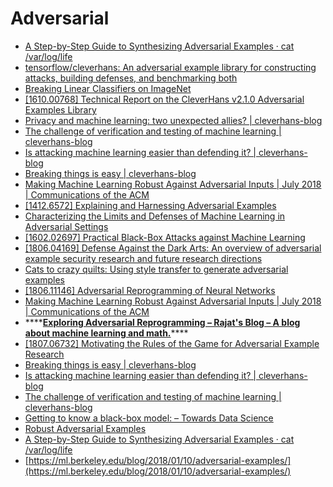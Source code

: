 # Adversarial

* [A Step-by-Step Guide to Synthesizing Adversarial Examples · cat /var/log/life](https://www.anishathalye.com/2017/07/25/synthesizing-adversarial-examples/)
* [tensorflow/cleverhans: An adversarial example library for constructing attacks, building defenses, and benchmarking both](https://github.com/tensorflow/cleverhans)
* [Breaking Linear Classifiers on ImageNet](http://karpathy.github.io/2015/03/30/breaking-convnets/)
* [\[1610.00768\] Technical Report on the CleverHans v2.1.0 Adversarial Examples Library](https://arxiv.org/abs/1610.00768)
* [Privacy and machine learning: two unexpected allies? \| cleverhans-blog](http://www.cleverhans.io/privacy/2018/04/29/privacy-and-machine-learning.html)
* [The challenge of verification and testing of machine learning \| cleverhans-blog](http://www.cleverhans.io/security/privacy/ml/2017/06/14/verification.html)
* [Is attacking machine learning easier than defending it? \| cleverhans-blog](http://www.cleverhans.io/security/privacy/ml/2017/02/15/why-attacking-machine-learning-is-easier-than-defending-it.html)
* [Breaking things is easy \| cleverhans-blog](http://www.cleverhans.io/security/privacy/ml/2016/12/16/breaking-things-is-easy.html)
* [Making Machine Learning Robust Against Adversarial Inputs \| July 2018 \| Communications of the ACM](https://cacm.acm.org/magazines/2018/7/229030-making-machine-learning-robust-against-adversarial-inputs/fulltext)
* [\[1412.6572\] Explaining and Harnessing Adversarial Examples](https://arxiv.org/abs/1412.6572)
* [Characterizing the Limits and Defenses of Machine Learning in Adversarial Settings](https://etda.libraries.psu.edu/catalog/15065ngp5056)
* [\[1602.02697\] Practical Black-Box Attacks against Machine Learning](https://arxiv.org/abs/1602.02697)
* [\[1806.04169\] Defense Against the Dark Arts: An overview of adversarial example security research and future research directions](https://arxiv.org/abs/1806.04169)
* [Cats to crazy quilts: Using style transfer to generate adversarial examples](https://hackernoon.com/cats-to-crazy-quilts-using-style-transfer-to-generate-adversarial-examples-b88eef073d04)
* [\[1806.11146\] Adversarial Reprogramming of Neural Networks](https://arxiv.org/abs/1806.11146)
* [Making Machine Learning Robust Against Adversarial Inputs \| July 2018 \| Communications of the ACM](https://cacm.acm.org/magazines/2018/7/229030-making-machine-learning-robust-against-adversarial-inputs/fulltext)
* \*\*\*\*[**Exploring Adversarial Reprogramming – Rajat's Blog – A blog about machine learning and math.**](https://rajatvd.github.io/Exploring-Adversarial-Reprogramming/)\*\*\*\*
* [\[1807.06732\] Motivating the Rules of the Game for Adversarial Example Research](https://arxiv.org/abs/1807.06732)
* [Breaking things is easy \| cleverhans-blog](http://www.cleverhans.io/security/privacy/ml/2016/12/16/breaking-things-is-easy.html)
* [Is attacking machine learning easier than defending it? \| cleverhans-blog](http://www.cleverhans.io/security/privacy/ml/2017/02/15/why-attacking-machine-learning-is-easier-than-defending-it.html)
* [The challenge of verification and testing of machine learning \| cleverhans-blog](http://www.cleverhans.io/security/privacy/ml/2017/06/14/verification.html)
* [Getting to know a black-box model: – Towards Data Science](https://towardsdatascience.com/getting-to-know-a-black-box-model-374e180589ce)
* [Robust Adversarial Examples](https://blog.openai.com/robust-adversarial-inputs/)
* [A Step-by-Step Guide to Synthesizing Adversarial Examples · cat /var/log/life](https://www.anishathalye.com/2017/07/25/synthesizing-adversarial-examples/)
* [https://ml.berkeley.edu/blog/2018/01/10/adversarial-examples/](https://ml.berkeley.edu/blog/2018/01/10/adversarial-examples/)



